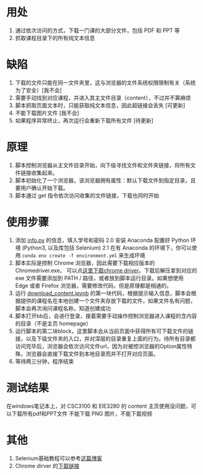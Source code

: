 # 用处
1. 通过依次访问的方式，下载一门课的大部分文件，包括 PDF 和 PPT 等
2. 抓取课程目录下的所有纯文本信息

# 缺陷
1. 下载的文件只能在同一文件夹里，这与浏览器的文件系统权限限制有关（系统为了安全）[我不会]
2. 需要手动找到对应课程，并进入其主文件目录（content），不过并不算麻烦 
3. 脚本抓取页面文本时，只能获取纯文本信息，因此超链接会丢失 [可更新]
4. 不能下载图片文件 [我不会]
5. 如果程序异常终止，再次运行会重新下载所有文件 [待更新]

# 原理
1. 脚本控制浏览器从主文件目录开始，向下级寻找文件和文件夹链接，将所有文件链接收集起来。
2. 脚本初始化了一个浏览器，该浏览器拥有属性：默认下载文件到指定目录，且要用户确认开始下载。
3. 脚本通过 get 指令依次访问收集的文件链接，下载也同时开始

# 使用步骤
1. 添加 [info.py](./info.py) 的信息，填入学号和密码
2.0 安装 Anaconda 配置好 Python 环境 (Python3, 以及库包括 Selenium)
2.1 在有 Anaconda 的环境下，你可以使用 `conda env create -f environment.yml` 来生成坏境
3. 脚本实际是控制 Chrome 浏览器，因此需要下载相应版本的 Chromedriver.exe， 可以点[这里下载chrome driver](https://chromedriver.chromium.org/downloads)。下载后解压拿到对应的 exe 文件需要添加到 PATH / 路径，或者放到脚本运行目录。如果想使用 Edge 或者 Firefox 浏览器，需要修改代码，但是原理都是相通的。
4. 运行 [download_content.ipynb](./download_content.ipynb) 的第一块代码，根据提示输入信息，脚本会根据提供的课程名在本地创建一个文件夹存放下载的文件，如果文件名有问题，脚本会再次询问课程名称，知道创建成功
5. 脚本打开bb后，会进行登录，接着需要手动操作控制浏览器进入课程的含内容的目录（不是主页 homepage）
6. 运行脚本的第二块block，这里脚本会从当前页面中获得所有可下载文件的链接，以及下级文件夹的入口，并对深层的目录重复上面的行为。待所有目录都访问完毕后，浏览器会依次访问文件url，因为对被控浏览器的Option属性特殊，浏览器会直接下载文件到本地目录而并不打开对应页面。
7. 等待两三分钟，程序结束

# 测试结果
在windows笔记本上，对 CSC3100 和 EIE3280 的 content 主页使用没问题，可以下载所有pdf和PPT文件
不能下载 PNG 图片，不能下载视频


# 其他
1. Selenium基础教程可以参考[这篇博客](https://cuiqingcai.com/2599.html)
2. Chrome dirver 的[下载链接](https://chromedriver.chromium.org/downloads)